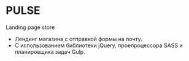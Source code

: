 # PULSE
Landing page store

* Лендинг магазина с отправкой формы на почту.
* С использованием библиотеки jQuery, проепроцессора SASS и планировщика задач Gulp.
